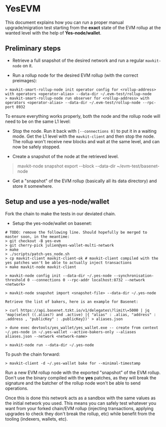 # YesEVM

This document explains how you can run a proper manual upgrade/migration test starting from the **exact** state of the EVM rollup at the wanted level with the help of **Yes-node/wallet**.

## Preliminary steps

- Retrieve a full snapshot of the desired network and run a regular `mavkit-node` on it.

- Run a rollup node for the desired EVM rollup (with the correct preimages):

```
> mavkit-smart-rollup-node init operator config for <rollup-address> with operators <operator-alias> --data-dir ~/.evm-test/rollup-node
> mavkit-smart-rollup-node run observer for <rollup-address> with operators <operator-alias> --data-dir ~/.evm-test/rollup-node --rpc-port 8932
```

To ensure everything works properly, both the node and the rollup node will need to be on the same L1 level:

- Stop the node. Run it back with `[--connections 0]` to put it in a waiting mode. Get the L1 level with the `mavkit-client` and then stop the node. The rollup won't receive new blocks and wait at the same level, and can now be safely stopped.

- Create a snapshot of the node at the retrieved level.

> mavkit-node snapshot export --block <retrieved-level> --data-dir ~/evm-test/basenet-node

- Get a "snapshot" of the EVM rollup (basically all its data directory) and store it somewhere.

## Setup and use a yes-node/wallet

Fork the chain to make the tests in our deviated chain.

- Setup the yes-node/wallet on basenet:

```
# TODO: remove the following line. Should hopefully be merged to master soon, in the meantime:
> git checkout -B yes-evm
> git cherry-pick julien@yes-wallet-multi-network
> make
> ./scripts/patch-yes_node.sh
> cp mavkit-client mavkit-client-ok # mavkit-client compiled with the yes patches won't be able to actually inject transactions
> make mavkit-node mavkit-client
```

```
> mavkit-node config init --data-dir ~/.yes-node --synchronisation-threshold 0 --connections 0 --rpc-addr localhost:8732 --network <network>
```

```
> mavkit-node snapshot import <snapshot-file> --data-dir ~/.yes-node
```

```
Retrieve the list of bakers, here is an example for Basenet:

> curl https://api.basenet.tzkt.io/v1/delegates\?limit\=5000 | jq 'map(select ((.alias?) and .active) |{ "alias" : .alias, "address" : .address , "publicKey" : .publicKey})' > aliases.json
```

```
> dune exec devtools/yes_wallet/yes_wallet.exe -- create from context ~/.yes-node in ~/.yes-wallet --active-bakers-only --aliases aliases.json --network <network-name>
```

```
> mavkit-node run --data-dir ~/.yes-node
```

To push the chain forward:

```
> mavkit-client -d ~/.yes-wallet bake for --minimal-timestamp
```

Run a new EVM rollup node with the exported "snapshot" of the EVM rollup. Don't use the binary compiled with the __yes__ patches, as they will break the signature and the batcher of the rollup node won't be able to send operations.

Once this is done this network acts as a sandbox with the same values as the initial network you used. This means you can safely test whatever you want from your forked chain/EVM rollup (injecting transactions, applying upgrades to check they don't break the rollup, etc) while benefit from the tooling (indexers, wallets, etc).
